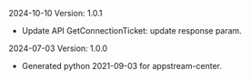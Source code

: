 2024-10-10 Version: 1.0.1
- Update API GetConnectionTicket: update response param.


2024-07-03 Version: 1.0.0
- Generated python 2021-09-03 for appstream-center.

